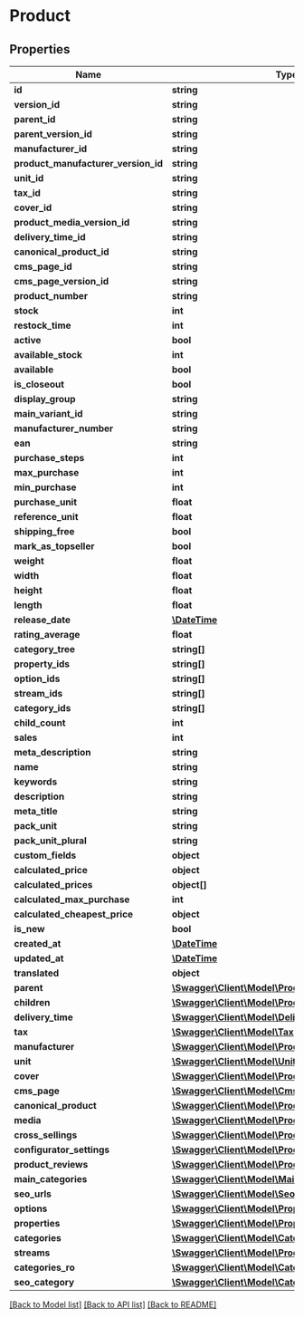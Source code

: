 # Product

## Properties
Name | Type | Description | Notes
------------ | ------------- | ------------- | -------------
**id** | **string** |  | [optional] 
**version_id** | **string** |  | [optional] 
**parent_id** | **string** |  | [optional] 
**parent_version_id** | **string** |  | [optional] 
**manufacturer_id** | **string** |  | [optional] 
**product_manufacturer_version_id** | **string** |  | [optional] 
**unit_id** | **string** |  | [optional] 
**tax_id** | **string** |  | 
**cover_id** | **string** |  | [optional] 
**product_media_version_id** | **string** |  | [optional] 
**delivery_time_id** | **string** |  | [optional] 
**canonical_product_id** | **string** |  | [optional] 
**cms_page_id** | **string** |  | [optional] 
**cms_page_version_id** | **string** |  | [optional] 
**product_number** | **string** |  | 
**stock** | **int** |  | 
**restock_time** | **int** |  | [optional] 
**active** | **bool** |  | [optional] 
**available_stock** | **int** |  | [optional] 
**available** | **bool** |  | [optional] 
**is_closeout** | **bool** |  | [optional] 
**display_group** | **string** |  | [optional] 
**main_variant_id** | **string** |  | [optional] 
**manufacturer_number** | **string** |  | [optional] 
**ean** | **string** |  | [optional] 
**purchase_steps** | **int** |  | [optional] 
**max_purchase** | **int** |  | [optional] 
**min_purchase** | **int** |  | [optional] 
**purchase_unit** | **float** |  | [optional] 
**reference_unit** | **float** |  | [optional] 
**shipping_free** | **bool** |  | [optional] 
**mark_as_topseller** | **bool** |  | [optional] 
**weight** | **float** |  | [optional] 
**width** | **float** |  | [optional] 
**height** | **float** |  | [optional] 
**length** | **float** |  | [optional] 
**release_date** | [**\DateTime**](\DateTime.md) |  | [optional] 
**rating_average** | **float** |  | [optional] 
**category_tree** | **string[]** |  | [optional] 
**property_ids** | **string[]** |  | [optional] 
**option_ids** | **string[]** |  | [optional] 
**stream_ids** | **string[]** |  | [optional] 
**category_ids** | **string[]** |  | [optional] 
**child_count** | **int** |  | [optional] 
**sales** | **int** |  | [optional] 
**meta_description** | **string** |  | [optional] 
**name** | **string** |  | 
**keywords** | **string** |  | [optional] 
**description** | **string** |  | [optional] 
**meta_title** | **string** |  | [optional] 
**pack_unit** | **string** |  | [optional] 
**pack_unit_plural** | **string** |  | [optional] 
**custom_fields** | **object** |  | [optional] 
**calculated_price** | **object** |  | [optional] 
**calculated_prices** | **object[]** |  | [optional] 
**calculated_max_purchase** | **int** |  | [optional] 
**calculated_cheapest_price** | **object** |  | [optional] 
**is_new** | **bool** |  | [optional] 
**created_at** | [**\DateTime**](\DateTime.md) |  | 
**updated_at** | [**\DateTime**](\DateTime.md) |  | [optional] 
**translated** | **object** |  | [optional] 
**parent** | [**\Swagger\Client\Model\Product**](Product.md) |  | [optional] 
**children** | [**\Swagger\Client\Model\Product**](Product.md) |  | [optional] 
**delivery_time** | [**\Swagger\Client\Model\DeliveryTime**](DeliveryTime.md) |  | [optional] 
**tax** | [**\Swagger\Client\Model\Tax**](Tax.md) |  | [optional] 
**manufacturer** | [**\Swagger\Client\Model\ProductManufacturer**](ProductManufacturer.md) |  | [optional] 
**unit** | [**\Swagger\Client\Model\Unit**](Unit.md) |  | [optional] 
**cover** | [**\Swagger\Client\Model\ProductMedia**](ProductMedia.md) |  | [optional] 
**cms_page** | [**\Swagger\Client\Model\CmsPage**](CmsPage.md) |  | [optional] 
**canonical_product** | [**\Swagger\Client\Model\Product**](Product.md) |  | [optional] 
**media** | [**\Swagger\Client\Model\ProductMedia**](ProductMedia.md) |  | [optional] 
**cross_sellings** | [**\Swagger\Client\Model\ProductCrossSelling**](ProductCrossSelling.md) |  | [optional] 
**configurator_settings** | [**\Swagger\Client\Model\ProductConfiguratorSetting**](ProductConfiguratorSetting.md) |  | [optional] 
**product_reviews** | [**\Swagger\Client\Model\ProductReview**](ProductReview.md) |  | [optional] 
**main_categories** | [**\Swagger\Client\Model\MainCategory**](MainCategory.md) |  | [optional] 
**seo_urls** | [**\Swagger\Client\Model\SeoUrl**](SeoUrl.md) |  | [optional] 
**options** | [**\Swagger\Client\Model\PropertyGroupOption**](PropertyGroupOption.md) |  | [optional] 
**properties** | [**\Swagger\Client\Model\PropertyGroupOption**](PropertyGroupOption.md) |  | [optional] 
**categories** | [**\Swagger\Client\Model\Category**](Category.md) |  | [optional] 
**streams** | [**\Swagger\Client\Model\ProductStream**](ProductStream.md) |  | [optional] 
**categories_ro** | [**\Swagger\Client\Model\Category**](Category.md) |  | [optional] 
**seo_category** | [**\Swagger\Client\Model\Category**](Category.md) |  | [optional] 

[[Back to Model list]](../../README.md#documentation-for-models) [[Back to API list]](../../README.md#documentation-for-api-endpoints) [[Back to README]](../../README.md)

